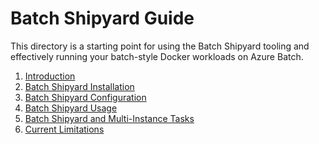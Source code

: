 # Batch Shipyard Guide
This directory is a starting point for using the Batch Shipyard tooling
and effectively running your batch-style Docker workloads on Azure Batch.

1. [Introduction](00-introduction.md)
2. [Batch Shipyard Installation](01-batch-shipyard-installation.md)
3. [Batch Shipyard Configuration](02-batch-shipyard-configuration.md)
4. [Batch Shipyard Usage](03-batch-shipyard-usage.md)
5. [Batch Shipyard and Multi-Instance Tasks](80-batch-shipyard-multi-instance-tasks.md)
6. [Current Limitations](99-current-limitations.md)
